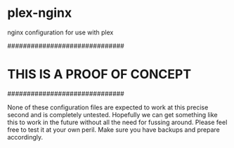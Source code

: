 # plex-nginx
nginx configuration for use with plex

##############################
# THIS IS A PROOF OF CONCEPT #
##############################

None of these configuration files are expected to work at this precise second and is completely untested. Hopefully we can get something like this to work in the future without all the need for fussing around. Please feel free to test it at your own peril. Make sure you have backups and prepare accordingly.
